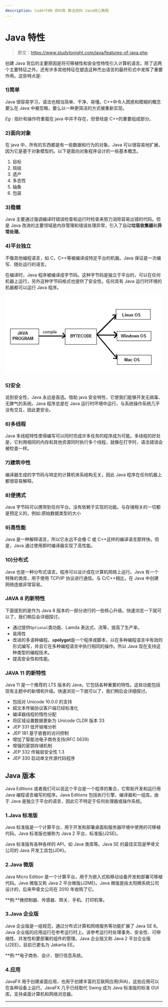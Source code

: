 ```yaml
---
description: CoderFAN 资料库 算法资料 Java核心教程
---
```


# Java 特性

> 原文：<https://www.studytonight.com/java/features-of-java.php>

创建 Java 背后的主要原因是将可移植性和安全性特性引入计算机语言。除了这两个主要特征之外，还有许多其他特征在塑造这种杰出语言的最终形式中发挥了重要作用。这些特点是:

### 1)简单

Java 很容易学习，语法也相当简单、干净、易懂。C++中令人困惑和模糊的概念要么在 Java 中被忽略，要么以一种更简洁的方式被重新实现。

*Eg :* 指针和操作符重载在 java 中并不存在，但曾经是 C++的重要组成部分。

### 2)面向对象

在 java 中，所有的东西都是有一些数据和行为的对象。Java 可以很容易地扩展，因为它是基于对象模型的。以下是面向对象程序设计的一些基本概念。

1.  目标
2.  班级
3.  遗产
4.  多态性
5.  抽象
6.  包装

### 3)稳健

Java 主要通过强调编译时错误检查和运行时检查来努力消除容易出错的代码。但是 Java 改进的主要领域是内存管理和错误处理异常，引入了自动**垃圾收集器**和**异常处理**。

### 4)平台独立

不像其他编程语言，如 C，C++等被编译成特定平台的机器。Java 保证是一次编写、随处运行的语言。

在编译时，Java 程序被编译成字节码。这种字节码是独立于平台的，可以在任何机器上运行，另外这种字节码格式也提供了安全性。任何具有 Java 运行时环境的机器都可以运行 Java 程序。

![Java is platform Independent Language](img/c8b1abf0e327a568bb9b4ba304a7076b.png)

### 5)安全

说到安全性，Java 永远是首选。借助 java 安全特性，它使我们能够开发无病毒、无脾气的系统。Java 程序总是在 Java 运行时环境中运行，与系统操作系统几乎没有交互，因此更安全。

### 6)多线程

Java 多线程特性使得编写可以同时完成许多任务的程序成为可能。多线程的好处是，它利用相同的内存和其他资源同时执行多个线程，就像在打字时，语法错误会被检查一样。

### 7)建筑中性

编译器生成的字节码与特定的计算机体系结构无关，因此 Java 程序在任何机器上都很容易解释。

### 8)便携式

Java 字节码可以携带到任何平台。没有依赖于实现的功能。与存储相关的一切都是预定义的，例如:原始数据类型的大小

### 9)高性能

Java 是一种解释语言，所以它永远不会像 C 或 C++这样的编译语言那样快。但是，Java 通过使用即时编译器实现了高性能。

### 10)分布式

Java 也是一种分布式语言。程序可以设计成在计算机网络上运行。Java 有一个特殊的类库，用于使用 TCP/IP 协议进行通信。与 C/C++相比，在 Java 中创建网络连接非常容易。

### JAVA 8 的新特性

下面提到的是作为 Java 8 版本的一部分进行的一些核心升级。快速浏览一下就可以了，我们稍后会详细探讨。

*   通过提供`Optional`类功能、Lamda 表达式、流等，提高了生产率。
*   易用性
*   改进的多语种编程。a**polygot**是一个程序或脚本，以在多种编程语言中有效的形式编写，并且它在多种编程语言中执行相同的操作。所以 Java 现在支持这种类型的编程技术。
*   提高安全性和性能。

### JAVA 11 的新特性

Java 11 是一个推荐的 LTS 版本的 Java，它包括各种重要的特性。这些功能包括现有主题中的新增和升级。快速浏览一下就可以了，我们稍后会详细探讨。

*   包括对 Unicode 10.0.0 的支持
*   超文本传输协议客户端已经标准化
*   编译器线程的惰性分配
*   将区域设置数据更新为 Unicode CLDR 版本 33
*   JEP 331 低开销堆分析
*   JEP 181 基于嵌套的访问控制
*   增加了智能池电子商务支持(RFC 5639)
*   增强的密钥存储机制
*   JEP 332 传输层安全性 1.3
*   JEP 330 启动单文件源代码程序

## Java 版本

Java Editions 或者我们可以说这个平台是一个程序的集合，它帮助开发和运行用 Java 编程语言编写的程序。Java Editions 包括执行引擎、编译器和一组库。由于 Java 是独立于平台的语言，因此它不特定于任何处理器或操作系统。

### 1.Java 标准版

Java 标准版是一个计算平台，用于开发和部署桌面和服务器环境中使用的可移植代码。Java 标准版也被称为 Java 2 平台，标准版(J2SE)。

Java 标准版有各种各样的 API，如 Java 类库等。Java SE 的最佳实现是甲骨文公司的 Java 开发工具包(JDK)。

### 2.Java 微版

Java Micro Edition 是一个计算平台，用于为嵌入式和移动设备开发和部署可移植代码。Java 微版又称 Java 2 平台微版(J2ME)。Java 微版是由太阳微系统公司设计的，后来甲骨文公司在 2010 年收购了它。

**例:**微控制器、传感器、网关、手机、打印机等。

### 3.Java 企业版

Java 企业版是一组规范，通过分布式计算和网络服务等功能扩展了 Java SE 8。Java 企业版的应用运行在参考运行时上。该参考运行时处理事务、安全性、可伸缩性、并发性和要部署的组件的管理。Java 企业版又称 Java 2 平台企业版(J2EE)，目前已更名为 Jakarta EE。

**例:**电子商务、会计、银行信息系统。

### 4.应用

JavaFX 用于创建桌面应用，也用于创建丰富的互联网应用(RIA)，这些应用可以在各种设备上运行。JavaFX 几乎已经取代 Swing 成为 Java 标准版的标准 GUI 库。支持桌面计算机和网络浏览器。

* * *